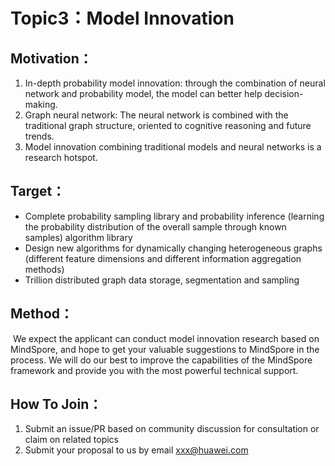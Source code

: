 # Topic3：Model Innovation

## Motivation：

1. In-depth probability model innovation: through the combination of neural network and probability model, the model can better help decision-making.
2. Graph neural network: The neural network is combined with the traditional graph structure, oriented to cognitive reasoning and future trends.
3. Model innovation combining traditional models and neural networks is a research hotspot.

## Target：

- Complete probability sampling library and probability inference (learning the probability distribution of the overall sample through known samples) algorithm library
- Design new algorithms for dynamically changing heterogeneous graphs (different feature dimensions and different information aggregation methods)
- Trillion distributed graph data storage, segmentation and sampling

## Method：

​	We expect the applicant can conduct model innovation research based on MindSpore, and hope to get your valuable suggestions to MindSpore in the process. We will do our best to improve the capabilities of the MindSpore framework and  provide you with the most powerful technical support.

## How To Join：

1. Submit an issue/PR based on community discussion for consultation or claim on related topics
2. Submit your proposal to us by email xxx@huawei.com